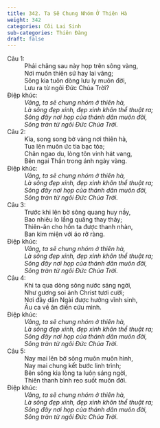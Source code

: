 ```yaml
---
title: 342. Ta Sẽ Chung Nhóm Ở Thiên Hà
weight: 342
categories: Cõi Lai Sinh
sub-categories: Thiên Đàng
draft: false
---
```

<dl><dt>Câu 1:</dt><dd data-verse="1">Phải chăng sau này họp trên sông vàng, <br/>Nơi muôn thiên sứ hay lai vãng; <br/>Sông kia tuôn dòng lưu ly muôn đời, <br/>Lưu ra từ ngôi Đức Chúa Trời? </dd><dt>Điệp khúc:</dt><dd data-chorus="1"><em>Vâng, ta sẽ chung nhóm ở thiên hà, <br/>Là sông đẹp xinh, đẹp xinh khôn thể thuật ra; <br/>Sông đây nơi họp của thánh dân muôn đời, <br/>Sông tràn từ ngôi Đức Chúa Trời. </em></dd><dt>Câu 2:</dt><dd data-verse="2">Kìa, song song bờ vàng nơi thiên hà, <br/>Tua lên muôn ức tia bạc tỏa; <br/>Chân ngao du, lòng tôn vinh hát vang, <br/>Bên ngai Thần trong ánh ngày vàng. </dd><dt>Điệp khúc:</dt><dd data-chorus="1"><em>Vâng, ta sẽ chung nhóm ở thiên hà, <br/>Là sông đẹp xinh, đẹp xinh khôn thể thuật ra; <br/>Sông đây nơi họp của thánh dân muôn đời, <br/>Sông tràn từ ngôi Đức Chúa Trời. </em></dd><dt>Câu 3:</dt><dd data-verse="3">Trước khi lên bờ sông quang huy nầy, <br/>Bao nhiêu lo lắng quăng thay thảy; <br/>Thiên-ân cho hồn ta được thanh nhàn, <br/>Ban kim miện với áo rỡ ràng. </dd><dt>Điệp khúc:</dt><dd data-chorus="1"><em>Vâng, ta sẽ chung nhóm ở thiên hà, <br/>Là sông đẹp xinh, đẹp xinh khôn thể thuật ra; <br/>Sông đây nơi họp của thánh dân muôn đời, <br/>Sông tràn từ ngôi Đức Chúa Trời. </em></dd><dt>Câu 4:</dt><dd data-verse="4">Khi ta qua dòng sông nước sáng ngời, <br/>Như gương soi ảnh Christ tươi cười; <br/>Nơi đây dân Ngài được hưởng vĩnh sinh, <br/>Âu ca về ân điển cứu mình. </dd><dt>Điệp khúc:</dt><dd data-chorus="1"><em>Vâng, ta sẽ chung nhóm ở thiên hà, <br/>Là sông đẹp xinh, đẹp xinh khôn thể thuật ra; <br/>Sông đây nơi họp của thánh dân muôn đời, <br/>Sông tràn từ ngôi Đức Chúa Trời. </em></dd><dt>Câu 5:</dt><dd data-verse="5">Nay mai lên bờ sông muôn muôn hình, <br/>Nay mai chung kết bước linh trình; <br/>Bên sông kia lòng ta luôn sáng ngời, <br/>Thiên thanh bình reo suốt muôn đời. </dd><dt>Điệp khúc:</dt><dd data-chorus="1"><em>Vâng, ta sẽ chung nhóm ở thiên hà, <br/>Là sông đẹp xinh, đẹp xinh khôn thể thuật ra; <br/>Sông đây nơi họp của thánh dân muôn đời, <br/>Sông tràn từ ngôi Đức Chúa Trời. </em></dd></dl>
